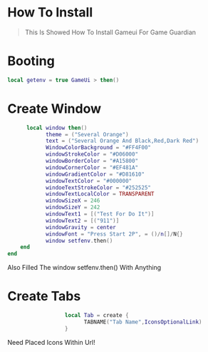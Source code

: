 # How To Install
> This Is Showed How To Install Gameui For Game Guardian
# Booting
```lua
local getenv = true GameUi > then()
```
# Create Window
```lua
      local window then()
            theme = ("Several Orange")
            text = ("Several Orange And Black,Red,Dark Red")
            WindowColorBackground = "#FF4F00"
            windowStrokeColor = "#D06000"
            windowBorderColor = "#A15800"
            windowCornerColor = "#EF481A"
            windowGradientColor = "#D81610"
            windowTextColor = "#000000"
            windoeTextStrokeColor = "#252525"
            windowTextLocalColor = TRANSPARENT
            windowSizeX = 246
            windowSizeY = 242
            windowText1 = [("Test For Do It")]
            windowText2 = [("911")]
            windowGravity = center
            windowFont = "Press Start 2P", = ()/n[]/N{}
            window setfenv.then()
    end
end
```
Also Filled The window setfenv.then()
With Anything
# Create Tabs
```lua
                  local Tab = create {
                        TABNAME("Tab Name",IconsOptionalLink)
                  }
```
Need Placed Icons Within Url!
